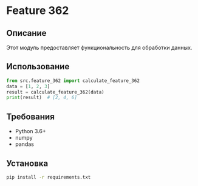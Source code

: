 # Feature 362
## Описание
Этот модуль предоставляет функциональность для обработки данных.
## Использование
```python
from src.feature_362 import calculate_feature_362
data = [1, 2, 3]
result = calculate_feature_362(data)
print(result)  # [2, 4, 6]
```
## Требования
- Python 3.6+
- numpy
- pandas
## Установка
```bash
pip install -r requirements.txt
```